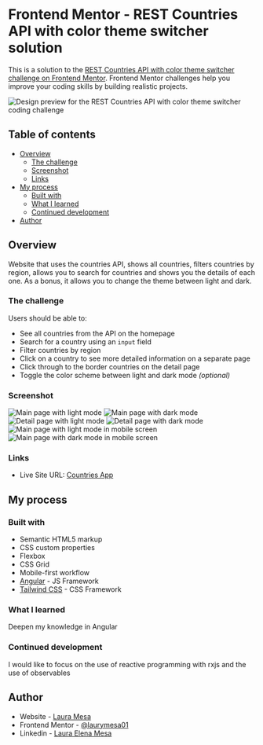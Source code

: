 # Frontend Mentor - REST Countries API with color theme switcher solution

This is a solution to the [REST Countries API with color theme switcher challenge on Frontend Mentor](https://www.frontendmentor.io/challenges/rest-countries-api-with-color-theme-switcher-5cacc469fec04111f7b848ca). Frontend Mentor challenges help you improve your coding skills by building realistic projects. 

![Design preview for the REST Countries API with color theme switcher coding challenge](./desktop-preview.jpg)

## Table of contents

- [Overview](#overview)
  - [The challenge](#the-challenge)
  - [Screenshot](#screenshot)
  - [Links](#links)
- [My process](#my-process)
  - [Built with](#built-with)
  - [What I learned](#what-i-learned)
  - [Continued development](#continued-development)
- [Author](#author)


## Overview

Website that uses the countries API, shows all countries, filters countries by region, allows you to search for countries and shows you the details of each one. As a bonus, it allows you to change the theme between light and dark.

### The challenge

Users should be able to:

- See all countries from the API on the homepage
- Search for a country using an `input` field
- Filter countries by region
- Click on a country to see more detailed information on a separate page
- Click through to the border countries on the detail page
- Toggle the color scheme between light and dark mode *(optional)*

### Screenshot

![Main page with light mode](./src/assets/main-light.png)
![Main page with dark mode](./src/assets/main-dark.png)
![Detail page with light mode](./src/assets/detail-light.png)
![Detail page with dark mode](./src/assets/detail-dark.png)
![Main page with light mode in mobile screen](./src/assets/mobile-light.png)
![Main page with dark mode in mobile screen](./src/assets/mobile-dark.png)

### Links

- Live Site URL: [Countries App](https://rest-countries-23310.web.app/)
<!-- - Solution URL: [Add live site URL here](https://your-live-site-url.com) -->

## My process

### Built with

- Semantic HTML5 markup
- CSS custom properties
- Flexbox
- CSS Grid
- Mobile-first workflow
- [Angular](https://v17.angular.io/docs) - JS Framework
- [Tailwind CSS](https://tailwindcss.com/) - CSS Framework


### What I learned

Deepen my knowledge in Angular

### Continued development

I would like to focus on the use of reactive programming with rxjs and the use of observables


## Author

- Website - [Laura Mesa](https://portfolio-app-three-red.vercel.app/)
- Frontend Mentor - [@laurymesa01](https://www.frontendmentor.io/profile/laurymesa01)
- Linkedin - [Laura Elena Mesa](https://www.linkedin.com/in/lauraelenamesa/)

